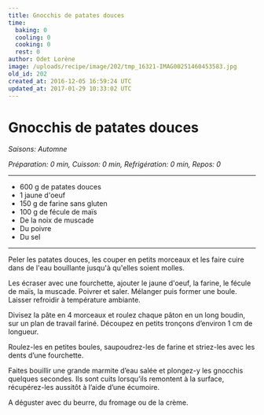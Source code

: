 ```yaml
---
title: Gnocchis de patates douces
time:
  baking: 0
  cooling: 0
  cooking: 0
  rest: 0
author: Odet Lorène
image: /uploads/recipe/image/202/tmp_16321-IMAG00251460453583.jpg
old_id: 202
created_at: 2016-12-05 16:59:24 UTC
updated_at: 2017-01-29 10:33:02 UTC
---
```


# Gnocchis de patates douces

_Saisons: Automne_

_Préparation: 0 min, Cuisson: 0 min, Refrigération: 0 min, Repos: 0_

---

- 600 g de patates douces
- 1 jaune d'oeuf
- 150 g de farine sans gluten
- 100 g de fécule de maïs
- De la noix de muscade
- Du poivre
- Du sel

---

Peler les patates douces, les couper en petits morceaux et les faire cuire dans de l'eau bouillante jusqu'à qu'elles soient molles.

Les écraser avec une fourchette, ajouter le jaune d'oeuf, la farine, le fécule de maïs, la muscade. Poivrer et saler. Mélanger puis former une boule. Laisser refroidir à température ambiante.

Divisez la pâte en 4 morceaux et roulez chaque pâton en un long boudin, sur un plan de travail fariné. Découpez en petits tronçons d’environ 1 cm de longueur.

Roulez-les en petites boules, saupoudrez-les de farine et striez-les avec les dents d’une fourchette.

Faites bouillir une grande marmite d’eau salée et plongez-y les gnocchis quelques secondes. Ils sont cuits lorsqu’ils remontent à la surface, récupérez-les aussitôt à l’aide d’une écumoire.

A déguster avec du beurre, du fromage ou de la crème.
